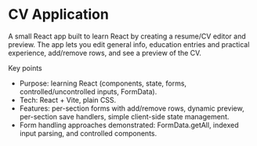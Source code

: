 # CV Application

A small React app built to learn React by creating a resume/CV editor and preview. The app lets you edit general info, education entries and practical experience, add/remove rows, and see a preview of the CV.

Key points
- Purpose: learning React (components, state, forms, controlled/uncontrolled inputs, FormData).
- Tech: React + Vite, plain CSS.
- Features: per-section forms with add/remove rows, dynamic preview, per-section save handlers, simple client-side state management.
- Form handling approaches demonstrated: FormData.getAll, indexed input parsing, and controlled components.